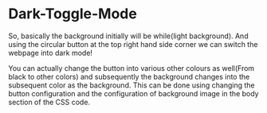 # Dark-Toggle-Mode

So, basically the background initially will be while(light background). And using the circular button at the top right hand side corner we can switch the webpage into dark mode!

You can actually change the button into various other colours as well(From black to other colors) and subsequently the background changes into the subsequent color as the background. This can be done using changing the button configuration and the configuration of background image in the body section of the CSS code.
